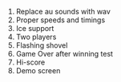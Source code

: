 1. Replace au sounds with wav
2. Proper speeds and timings
3. Ice support
4. Two players
5. Flashing shovel 
6. Game Over after winning test
7. Hi-score
8. Demo screen